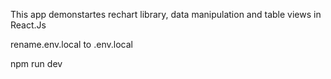 This app demonstartes rechart library, data manipulation and table views in React.Js 

rename.env.local to .env.local

npm run dev
